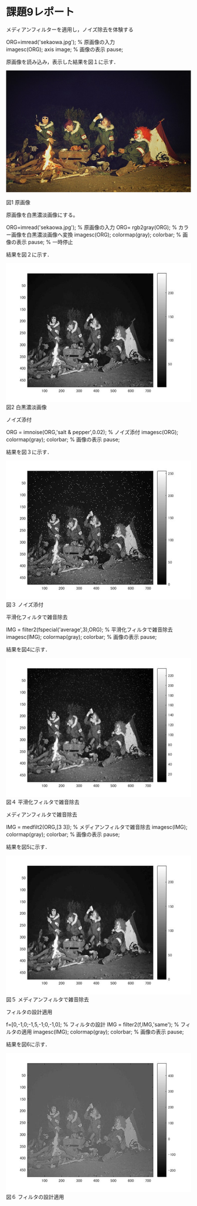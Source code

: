 # 課題9レポート
メディアンフィルターを適用し，ノイズ除去を体験する

 ORG=imread('sekaowa.jpg'); % 原画像の入力   
 imagesc(ORG); axis image; % 画像の表示 
 pause; 

原画像を読み込み，表示した結果を図１に示す． 
 
 
 ![原画像](https://github.com/masamisakurai/lecture_image_processing/blob/master/sekaowa.jpg)
 
 図1 原画像 
 
 原画像を白黒濃淡画像にする。

 ORG=imread('sekaowa.jpg'); % 原画像の入力 
 ORG= rgb2gray(ORG); % カラー画像を白黒濃淡画像へ変換
 imagesc(ORG); colormap(gray); colorbar; % 画像の表示 
 pause; % 一時停止 
 
結果を図２に示す． 
 
 ![原画像](https://github.com/masamisakurai/lecture_image_processing/blob/master/kadai8-1.jpg)   
 図2 白黒濃淡画像
 
 
ノイズ添付

ORG = imnoise(ORG,'salt & pepper',0.02); % ノイズ添付 
imagesc(ORG); colormap(gray); colorbar; % 画像の表示 
pause; 

 結果を図３に示す． 
 
 ![原画像](https://github.com/masamisakurai/lecture_image_processing/blob/master/kadai9-2.jpg)   
 図３  ノイズ添付
 
 
平滑化フィルタで雑音除去

IMG = filter2(fspecial('average',3),ORG); % 平滑化フィルタで雑音除去 
imagesc(IMG); colormap(gray); colorbar; % 画像の表示 
pause;
 
 結果を図4に示す． 
 
 ![原画像](https://github.com/masamisakurai/lecture_image_processing/blob/master/kadai9-3.jpg)   
 図４  平滑化フィルタで雑音除去
 
 
 メディアンフィルタで雑音除去
 
IMG = medfilt2(ORG,[3 3]); % メディアンフィルタで雑音除去 
imagesc(IMG); colormap(gray); colorbar; % 画像の表示 
pause;

 結果を図5に示す． 
 
 ![原画像](https://github.com/masamisakurai/lecture_image_processing/blob/master/kadai9-4.jpg)   
 図５  メディアンフィルタで雑音除去
 
フィルタの設計適用

f=[0,-1,0;-1,5,-1;0,-1,0]; % フィルタの設計 
IMG = filter2(f,IMG,'same'); % フィルタの適用 
imagesc(IMG); colormap(gray); colorbar; % 画像の表示 
pause; 

 結果を図6に示す． 
 
 ![原画像](https://github.com/masamisakurai/lecture_image_processing/blob/master/kadai9-5.jpg)   
 図６  フィルタの設計適用
 
